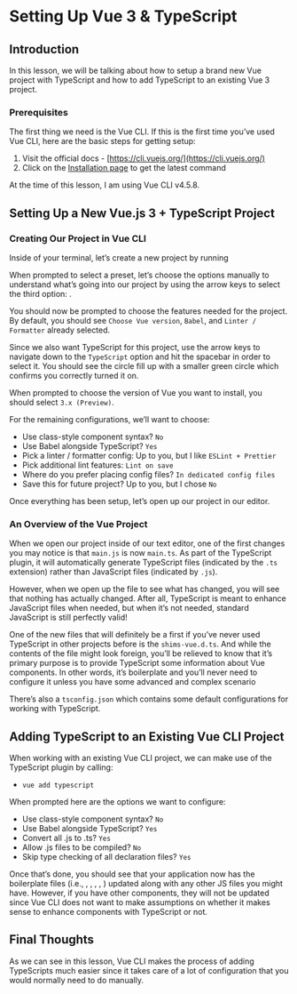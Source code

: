 Setting Up Vue 3 & TypeScript
=============================

Introduction
------------

In this lesson, we will be talking about how to setup a brand new Vue project with TypeScript and how to add TypeScript to an existing Vue 3 project.

### Prerequisites

The first thing we need is the Vue CLI. If this is the first time you’ve used Vue CLI, here are the basic steps for getting setup:

1.  Visit the official docs - [https://cli.vuejs.org/](https://cli.vuejs.org/)
2.  Click on the [Installation page](https://cli.vuejs.org/guide/installation.html) to get the latest command

At the time of this lesson, I am using Vue CLI v4.5.8.

Setting Up a New Vue.js 3 + TypeScript Project
----------------------------------------------

### Creating Our Project in Vue CLI

Inside of your terminal, let’s create a new project by running

When prompted to select a preset, let’s choose the options manually to understand what’s going into our project by using the arrow keys to select the third option: .

You should now be prompted to choose the features needed for the project. By default, you should see `Choose Vue version`, `Babel`, and `Linter / Formatter` already selected.

Since we also want TypeScript for this project, use the arrow keys to navigate down to the `TypeScript` option and hit the spacebar in order to select it. You should see the circle fill up with a smaller green circle which confirms you correctly turned it on.

When prompted to choose the version of Vue you want to install, you should select `3.x (Preview)`.

For the remaining configurations, we’ll want to choose:

*   Use class-style component syntax? `No`
*   Use Babel alongside TypeScript? `Yes`
*   Pick a linter / formatter config: Up to you, but I like `ESLint + Prettier`
*   Pick additional lint features: `Lint on save`
*   Where do you prefer placing config files? `In dedicated config files`
*   Save this for future project? Up to you, but I chose `No`

Once everything has been setup, let’s open up our project in our editor.

### An Overview of the Vue Project

When we open our project inside of our text editor, one of the first changes you may notice is that `main.js` is now `main.ts`. As part of the TypeScript plugin, it will automatically generate TypeScript files (indicated by the `.ts` extension) rather than JavaScript files (indicated by `.js`).

However, when we open up the file to see what has changed, you will see that nothing has actually changed. After all, TypeScript is meant to enhance JavaScript files when needed, but when it’s not needed, standard JavaScript is still perfectly valid!

One of the new files that will definitely be a first if you’ve never used TypeScript in other projects before is the `shims-vue.d.ts`. And while the contents of the file might look foreign, you’ll be relieved to know that it’s primary purpose is to provide TypeScript some information about Vue components. In other words, it’s boilerplate and you’ll never need to configure it unless you have some advanced and complex scenario

There’s also a `tsconfig.json` which contains some default configurations for working with TypeScript.

Adding TypeScript to an Existing Vue CLI Project
------------------------------------------------

When working with an existing Vue CLI project, we can make use of the TypeScript plugin by calling:

*   `vue add typescript`

When prompted here are the options we want to configure:

*   Use class-style component syntax? `No`
*   Use Babel alongside TypeScript? `Yes`
*   Convert all .js to .ts? `Yes`
*   Allow .js files to be compiled? `No`
*   Skip type checking of all declaration files? `Yes`

Once that’s done, you should see that your application now has the boilerplate files (i.e., , , , , ) updated along with any other JS files you might have. However, if you have other components, they will not be updated since Vue CLI does not want to make assumptions on whether it makes sense to enhance components with TypeScript or not.

Final Thoughts
--------------

As we can see in this lesson, Vue CLI makes the process of adding TypeScripts much easier since it takes care of a lot of configuration that you would normally need to do manually.

